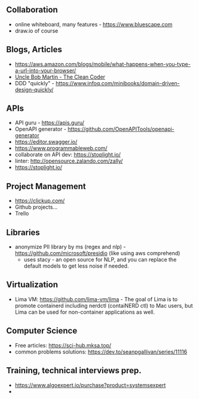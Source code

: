 ## Collaboration
* online whiteboard, many features - https://www.bluescape.com
* draw.io of course

## Blogs, Articles
* https://aws.amazon.com/blogs/mobile/what-happens-when-you-type-a-url-into-your-browser/
* [Uncle Bob Martin - The Clean Coder](https://www.youtube.com/watch?v=NeXQEJNWO5w&t=440s)
* DDD "quickly" - https://www.infoq.com/minibooks/domain-driven-design-quickly/

## APIs
* API guru - https://apis.guru/
* OpenAPI generator - https://github.com/OpenAPITools/openapi-generator
* https://editor.swagger.io/
* https://www.programmableweb.com/
* collaborate on API dev: https://stoplight.io/
* linter: http://opensource.zalando.com/zally/
* https://stoplight.io/

## Project Management
* https://clickup.com/
* Github projects...
* Trello

## Libraries
* anonymize PII library by ms (regex and nlp) - https://github.com/microsoft/presidio (like using aws comprehend)
  * uses stacy - an open source for NLP, and you can replace the default models to get less noise if needed. 

## Virtualization
* Lima VM: https://github.com/lima-vm/lima - The goal of Lima is to promote containerd including nerdctl (contaiNERD ctl) to Mac users, but Lima can be used for non-container applications as well.

## Computer Science 
* Free articles: https://sci-hub.mksa.top/
* common problems solutions: https://dev.to/seanpgallivan/series/11116

## Training, technical interviews prep.
* https://www.algoexpert.io/purchase?product=systemsexpert
* 
